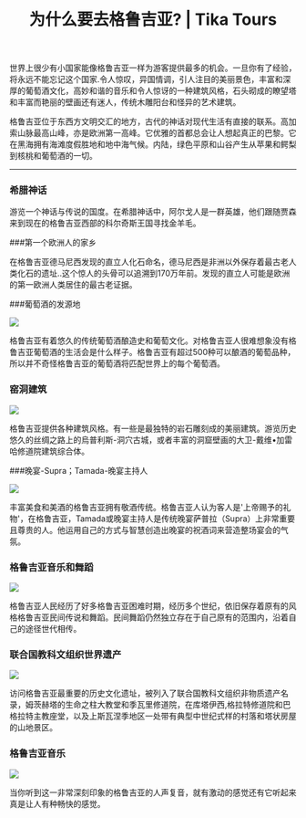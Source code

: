﻿---
language: zh
url: why-should-i-visit
heading: 为什么要去格鲁吉亚?
title: 为什么要去格鲁吉亚? | Tika Tours
---
<div class="row content-row"><!-- 1053 (1)-->

</div>

<div class="row content-row"><!-- 1054 (2)-->
<div class="col-xs-12 col-sm-6 col-md-6"><!-- 1430 -->

世界上很少有小国家能像格鲁吉亚一样为游客提供最多的机会。一旦你有了经验，将永远不能忘记这个国家.令人惊叹，异国情调，引人注目的美丽景色，丰富和深厚的葡萄酒文化，高妙和谐的音乐和令人惊讶的一种建筑风格，石头砌成的瞭望塔和丰富而艳丽的壁画还有迷人，传统木雕阳台和怪异的艺术建筑。
</div>

<div class="col-xs-12 col-sm-6 col-md-6"><!-- 1431 -->

格鲁吉亚位于东西方文明交汇的地方，古代的神话对现代生活有直接的联系。高加索山脉最高山峰，亦是欧洲第一高峰。它优雅的首都总会让人想起真正的巴黎。它在黑海拥有海滩度假胜地和地中海气候。内陆，绿色平原和山谷产生从苹果和鳄梨到核桃和葡萄酒的一切。

</div>

</div>

<div class="row content-row"><!-- 1055 (3)-->
<div class="col-xs-12"><!-- 1432 -->

* * *

</div>

</div>

<div class="row content-row"><!-- 1056 (4)-->
<div class="col-xs-12 col-sm-6 col-md-6"><!-- 1433 -->

### 希腊神话

游览一个神话与传说的国度。在希腊神话中，阿尔戈人是一群英雄，他们跟随贾森来到现在的格鲁吉亚西部的科尔奇斯王国寻找金羊毛。


</div>

<div class="col-xs-12 col-sm-6 col-md-6"><!-- 1434 -->

###第一个欧洲人的家乡


在格鲁吉亚德马尼西发现的直立人化石命名，德马尼西是非洲以外保存着最古老人类化石的遗址..这个惊人的头骨可以追溯到170万年前。发现的直立人可能是欧洲的第一欧洲人类居住的最古老证据。

</div>

</div>

<div class="row content-row"><!-- 1057 (5)-->
<div class="col-xs-12 col-sm-6 col-md-6"><!-- 1435 -->

###葡萄酒的发源地


![](/library/content/img30.jpg)

格鲁吉亚有着悠久的传统葡萄酒酿造史和葡萄文化。对格鲁吉亚人很难想象没有格鲁吉亚葡萄酒的生活会是什么样子。格鲁吉亚有超过500种可以酿酒的葡萄品种，所以并不奇怪格鲁吉亚的葡萄酒将匹配世界上的每个葡萄酒。


</div>

<div class="col-xs-12 col-sm-6 col-md-6"><!-- 1436 -->

### 窑洞建筑


![](/library/content/img29.jpg)

格鲁吉亚提供各种建筑风格。有一些是最独特的岩石雕刻成的美丽建筑。游览历史悠久的丝绸之路上的烏普利斯-洞穴古城，或者丰富的洞窟壁画的大卫-戴维•加雷哈修道院建筑综合体。


</div>

</div>

<div class="row content-row"><!-- 1058 (6)-->
<div class="col-xs-12 col-sm-6 col-md-6"><!-- 1437 -->

###晚宴-Supra；Tamada-晚宴主持人


![](/library/content/img31.jpg)

丰富美食和美酒的格鲁吉亚拥有敬酒传统。格鲁吉亚人认为客人是'上帝赐予的礼物'，在格鲁吉亚，Tamada或晚宴主持人是传统晚宴萨普拉（Supra）上非常重要且尊贵的人。他运用自己的方式与智慧创造出晚宴的祝酒词来营造整场宴会的气氛。


</div>

<div class="col-xs-12 col-sm-6 col-md-6"><!-- 1438 -->

### 格鲁吉亚音乐和舞蹈


![](/library/content/img33.jpg)

格鲁吉亚人民经历了好多格鲁吉亚困难时期，经历多个世纪，依旧保存着原有的风格格鲁吉亚民间传说和舞蹈。民间舞蹈仍然独立存在于自己原有的范围内，沿着自己的途径世代相传。

</div>

</div>

<div class="row content-row"><!-- 1059 (7)-->
<div class="col-xs-12 col-sm-6 col-md-6"><!-- 1439 -->

### 联合国教科文组织世界遗产


![](/library/content/img34.jpg)

访问格鲁吉亚最重要的历史文化遗址，被列入了联合国教科文组织非物质遗产名录，姆茨赫塔的生命之柱大教堂和季瓦里修道院，在库塔伊西,格拉特修道院和巴格拉特主教座堂，以及上斯瓦涅季地区一处带有典型中世纪式样的村落和塔状房屋的山地景区。
</div>

<div class="col-xs-12 col-sm-6 col-md-6"><!-- 1440 -->

### 格鲁吉亚音乐


![](/library/content/img32.jpg)

当你听到这一非常深刻印象的格鲁吉亚的人声复音，就有激动的感觉还有它听起来真是让人有种畅快的感觉。


</div>

</div>

